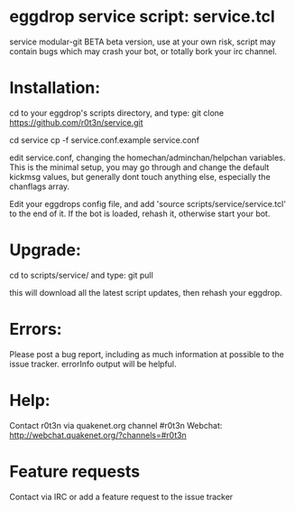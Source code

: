 # eggdrop service script: service.tcl
service modular-git BETA
beta version, use at your own risk, script may contain bugs which may crash your bot, or totally bork your irc channel.

# Installation:

cd to your eggdrop's scripts directory, and type: git clone https://github.com/r0t3n/service.git

cd service
cp -f service.conf.example service.conf

edit service.conf, changing the homechan/adminchan/helpchan variables. This is the minimal setup, you may go through and change the default kickmsg values, but generally dont touch anything else, especially the chanflags array.

Edit your eggdrops config file, and add 'source scripts/service/service.tcl' to the end of it. If the bot is loaded, rehash it, otherwise start your bot.

# Upgrade:

cd to scripts/service/ and type: git pull

this will download all the latest script updates, then rehash your eggdrop.

# Errors:

Please post a bug report, including as much information at possible to the issue tracker. errorInfo output will be helpful. 

# Help:

Contact r0t3n via quakenet.org channel #r0t3n
Webchat: http://webchat.quakenet.org/?channels=#r0t3n

# Feature requests

Contact via IRC or add a feature request to the issue tracker
